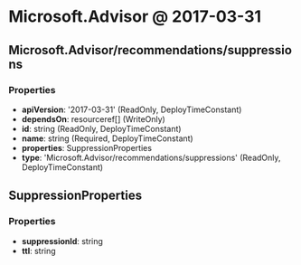# Microsoft.Advisor @ 2017-03-31

## Microsoft.Advisor/recommendations/suppressions
### Properties
* **apiVersion**: '2017-03-31' (ReadOnly, DeployTimeConstant)
* **dependsOn**: resourceref[] (WriteOnly)
* **id**: string (ReadOnly, DeployTimeConstant)
* **name**: string (Required, DeployTimeConstant)
* **properties**: SuppressionProperties
* **type**: 'Microsoft.Advisor/recommendations/suppressions' (ReadOnly, DeployTimeConstant)

## SuppressionProperties
### Properties
* **suppressionId**: string
* **ttl**: string

